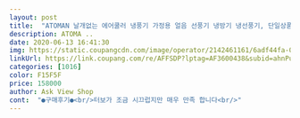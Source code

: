 ```yaml
---
layout: post 
title:  "ATOMAN 날개없는 에어쿨러 냉풍기 가정용 얼음 선풍기 냉방기 냉선풍기, 단일상품" 
description: ATOMA ..
date: 2020-06-13 16:41:30 
img: https://static.coupangcdn.com/image/operator/2142461161/6adf44fa-06e7-8792-ee39-f3870219d7d2.jpg 
linkUrl: https://link.coupang.com/re/AFFSDP?lptag=AF3600438&subid=ahnPublicAsk&pageKey=1165442000&itemId=2142461161&vendorItemId=70624561461&traceid=V0-113-7b4ca519eb5e7d35 
categories: [1016] 
color: F15F5F 
price: 158000 
author: Ask View Shop 
cont:  "●구매후기●<br/>터보가 조금 시끄럽지만 매우 만족 합니다<br/>" 
---
```

